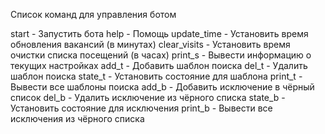 Список команд для управления ботом

start - Запустить бота
help - Помощь
update_time - Установить время обновления вакансий (в минутах)
clear_visits - Установить время очистки списка посещений (в часах)
print_s - Вывести информацию о текущих настройках
add_t - Добавить шаблон поиска
del_t - Удалить шаблон поиска
state_t - Установить состояние для шаблона
print_t - Вывести все шаблоны поиска
add_b - Добавить исключение в чёрный список
del_b - Удалить исключение из чёрного списка
state_b - Установить состояние для исключения
print_b - Вывести все исключения из чёрного списка